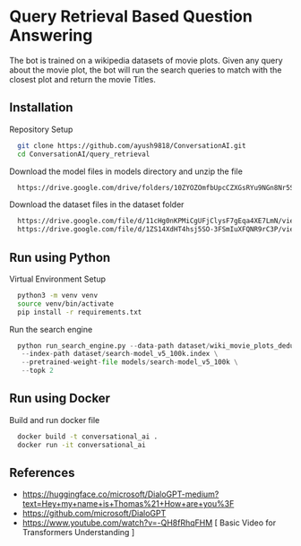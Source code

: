 
# Query Retrieval Based Question Answering

The bot is trained on a wikipedia datasets of movie plots. Given any query about the movie plot, the bot will run the search queries to match with the closest plot and return the movie Titles.

## Installation

Repository Setup

```bash
  git clone https://github.com/ayush9818/ConversationAI.git
  cd ConversationAI/query_retrieval
```

Download the model files in models directory and unzip the file

```bash
  https://drive.google.com/drive/folders/10ZYOZOmfbUpcCZXGsRYu9NGn8Nr5SvGI?usp=share_link
```

Download the dataset files in the dataset folder

```bash
  https://drive.google.com/file/d/11cHg0nKPMiCgUFjClysF7gEqa4XE7LmN/view?usp=share_link
  https://drive.google.com/file/d/1ZS14XdHT4hsj5SO-3FSmIuXFQNR9rC3P/view?usp=share_link

```

## Run using Python

Virtual Environment Setup

```bash
  python3 -m venv venv 
  source venv/bin/activate
  pip install -r requirements.txt
```

Run the search engine 

```python
  python run_search_engine.py --data-path dataset/wiki_movie_plots_deduped.csv \
   --index-path dataset/search-model_v5_100k.index \
   --pretrained-weight-file models/search-model_v5_100k \
   --topk 2
```

## Run using Docker 

Build and run docker file

```bash
  docker build -t conversational_ai .
  docker run -it conversational_ai
```

## References
- https://huggingface.co/microsoft/DialoGPT-medium?text=Hey+my+name+is+Thomas%21+How+are+you%3F
- https://github.com/microsoft/DialoGPT
- https://www.youtube.com/watch?v=-QH8fRhqFHM [ Basic Video for Transformers Understanding ]




